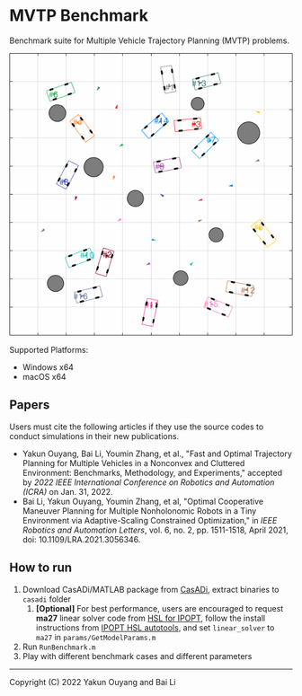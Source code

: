 # MVTP Benchmark

Benchmark suite for Multiple Vehicle Trajectory Planning (MVTP) problems.



![animation_case_51](resources/animation_case_51.gif)


Supported Platforms:

* Windows x64
* macOS x64

## Papers

Users must cite the following articles if they use the source codes to conduct simulations in their new publications.

* Yakun Ouyang, Bai Li, Youmin Zhang, et al., "Fast and Optimal Trajectory Planning for Multiple Vehicles in a Nonconvex and Cluttered Environment: Benchmarks, Methodology, and Experiments," accepted by *2022 IEEE International Conference on Robotics and Automation (ICRA)* on Jan. 31, 2022.
* Bai Li, Yakun Ouyang, Youmin Zhang, et al, "Optimal Cooperative Maneuver Planning for Multiple Nonholonomic Robots in a Tiny Environment via Adaptive-Scaling Constrained Optimization," in *IEEE Robotics and Automation Letters*, vol. 6, no. 2, pp. 1511-1518, April 2021, doi: 10.1109/LRA.2021.3056346.

## How to run

1. Download CasADi/MATLAB package from [CasADi](https://web.casadi.org/get/), extract binaries to `casadi` folder
   1. **[Optional]** For best performance, users are encouraged to request **ma27** linear solver code from [HSL for IPOPT](https://www.hsl.rl.ac.uk/ipopt/), follow the install instructions from [IPOPT HSL autotools](https://github.com/coin-or-tools/ThirdParty-HSL), and set `linear_solver` to `ma27` in `params/GetModelParams.m`
2. Run `RunBenchmark.m`
3. Play with different benchmark cases and different parameters

---

Copyright (C) 2022 Yakun Ouyang and Bai Li
